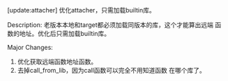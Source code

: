 [update:attacher] 优化attacher，只需加载builtin库。

Description:
老版本本地和target都必须加载同版本的库，这个才能算出远端
函数的地址。优化后只需加载builtin库。

Major Changes:
1. 优化获取远端函数地址函数。
2. 去掉call_from_lib，因为call函数可以完全不用知道函数
   在哪个库了。